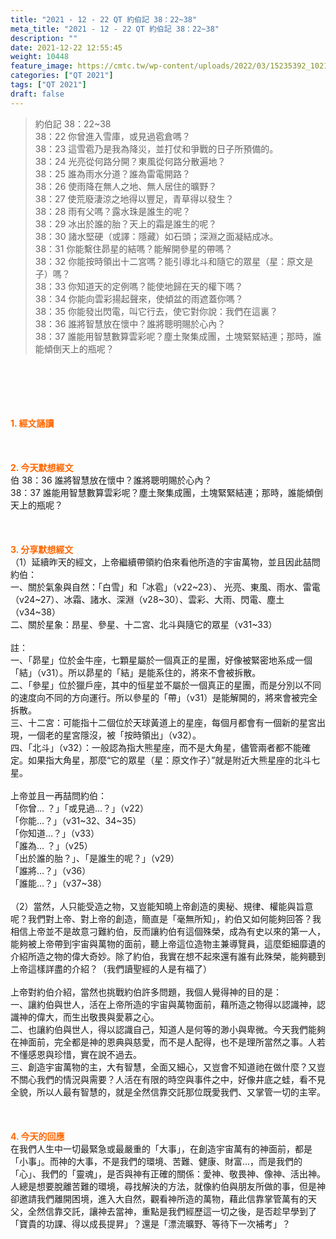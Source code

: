 ```yaml
---
title: "2021 - 12 - 22 QT 約伯記 38：22~38"
meta_title: "2021 - 12 - 22 QT 約伯記 38：22~38"
description: ""
date: 2021-12-22 12:55:45
weight: 10448
feature_image: https://cmtc.tw/wp-content/uploads/2022/03/15235392_10211799862337740_180693556567566654_o-1.webp
categories: ["QT 2021"]
tags: ["QT 2021"]
draft: false
---
```


<blockquote>約伯記 38：22~38<br />
38：22 你曾進入雪庫，或見過雹倉嗎？<br />
38：23 這雪雹乃是我為降災，並打仗和爭戰的日子所預備的。<br />
38：24 光亮從何路分開？東風從何路分散遍地？<br />
38：25 誰為雨水分道？誰為雷電開路？<br />
38：26 使雨降在無人之地、無人居住的曠野？<br />
38：27 使荒廢淒涼之地得以豐足，青草得以發生？<br />
38：28 雨有父嗎？露水珠是誰生的呢？<br />
38：29 冰出於誰的胎？天上的霜是誰生的呢？<br />
38：30 諸水堅硬（或譯：隱藏）如石頭；深淵之面凝結成冰。<br />
38：31 你能繫住昴星的結嗎？能解開參星的帶嗎？<br />
38：32 你能按時領出十二宮嗎？能引導北斗和隨它的眾星（星：原文是子）嗎？<br />
38：33 你知道天的定例嗎？能使地歸在天的權下嗎？<br />
38：34 你能向雲彩揚起聲來，使傾盆的雨遮蓋你嗎？<br />
38：35 你能發出閃電，叫它行去，使它對你說：我們在這裏？<br />
38：36 誰將智慧放在懷中？誰將聰明賜於心內？<br />
38：37 誰能用智慧數算雲彩呢？塵土聚集成團，土塊緊緊結連；那時，誰能傾倒天上的瓶呢？</blockquote><br />
&nbsp;<br />
<br />
&nbsp;<br />
<br />
<span style="color: #ff6600;"><strong>1. </strong><strong>經文誦讀</strong></span><br />
<br />
<span style="color: #ff6600;"><strong> </strong></span><br />
<br />
<span style="color: #ff6600;"><strong>2. 今天默想</strong><strong>經文<br />
</strong></span>伯 38：36 誰將智慧放在懷中？誰將聰明賜於心內？<br />
38：37 誰能用智慧數算雲彩呢？塵土聚集成團，土塊緊緊結連；那時，誰能傾倒天上的瓶呢？<br />
<br />
&nbsp;<br />
<br />
<span style="color: #ff6600;"><strong>3. 分享默想經文<br />
</strong></span>（1）延續昨天的經文，上帝繼續帶領約伯來看他所造的宇宙萬物，並且因此喆問約伯：<br />
一、關於氣象與自然：「白雪」和「冰雹」（v22~23）、 光亮、東風、雨水、雷電（v24~27）、冰霜、諸水、深淵（v28~30）、雲彩、大雨、閃電、塵土（v34~38）<br />
二、關於星象：昂星、參星、十二宮、北斗與隨它的眾星（v31~33）<br />
<br />
註：<br />
一、「昴星」位於金牛座，七顆星屬於一個真正的星團，好像被緊密地系成一個「結」（v31）。所以昴星的「結」是能系住的，將來不會被拆散。<br />
二、「參星」位於獵戶座，其中的恒星並不屬於一個真正的星團，而是分別以不同的速度向不同的方向運行。所以參星的「帶」（v31）是能解開的，將來會被完全拆散。<br />
三、十二宮：可能指十二個位於天球黃道上的星座，每個月都會有一個新的星宮出現，一個老的星宮隱沒，被「按時領出」（v32）。<br />
四、「北斗」（v32）：一般認為指大熊星座，而不是大角星，儘管兩者都不能確定。如果指大角星，那麼“它的眾星（星：原文作子）”就是附近大熊星座的北斗七星。<br />
<br />
上帝並且一再喆問約伯：<br />
「你曾… ？」「或見過…？」（v22）<br />
「你能…？」（v31~32、34~35）<br />
「你知道…？」（v33）<br />
「誰為… ？」（v25）<br />
「出於誰的胎？」、「是誰生的呢？」（v29）<br />
「誰將…？」（v36）<br />
「誰能…？」（v37~38）<br />
<br />
（2）當然，人只能受造之物，又豈能知曉上帝創造的奧秘、規律、權能與旨意呢？我們對上帝、對上帝的創造，簡直是「毫無所知」，約伯又如何能夠回答？我相信上帝並不是故意刁難約伯，反而讓約伯有這個殊榮，成為有史以來的第一人，能夠被上帝帶到宇宙與萬物的面前，聽上帝這位造物主兼導覽員，這麼鉅細靡遺的介紹所造之物的偉大奇妙。除了約伯，我實在想不起來還有誰有此殊榮，能夠聽到上帝這樣詳盡的介紹？（我們讀聖經的人是有福了）<br />
<br />
上帝對約伯介紹，當然也挑戰約伯許多問題，我個人覺得神的目的是：<br />
一、讓約伯與世人，活在上帝所造的宇宙與萬物面前，藉所造之物得以認識神，認識神的偉大，而生出敬畏與愛慕之心。<br />
二、也讓約伯與世人，得以認識自己，知道人是何等的渺小與卑微。今天我們能夠在神面前，完全都是神的恩典與慈愛，而不是人配得，也不是理所當然之事。人若不懂感恩與珍惜，實在說不過去。<br />
三、創造宇宙萬物的主，大有智慧，全面又細心，又豈會不知道祂在做什麼？又豈不關心我們的情況與需要？人活在有限的時空與事件之中，好像井底之蛙，看不見全貌，所以人最有智慧的，就是全然信靠交託那位既愛我們、又掌管一切的主宰。<br />
<br />
&nbsp;<br />
<br />
<span style="color: #ff6600;"><strong>4. 今天的回應<br />
</strong></span>在我們人生中一切最緊急或最嚴重的「大事」，在創造宇宙萬有的神面前，都是「小事」。而神的大事，不是我們的環境、苦難、健康、財富…，而是我們的「心」、我們的「靈魂」，是否與神有正確的關係：愛神、敬畏神、像神、活出神。人總是想要脫離苦難的環境，尋找解決的方法，就像約伯與朋友所做的事，但是神卻邀請我們離開困境，進入大自然，觀看神所造的萬物，藉此信靠掌管萬有的天父，全然信靠交託，讓神去當神，重點是我們經歷這一切之後，是否趁早學到了「寶貴的功課、得以成長提昇」？還是「漂流曠野、等待下一次補考」？<br />
<br />
&nbsp;
        